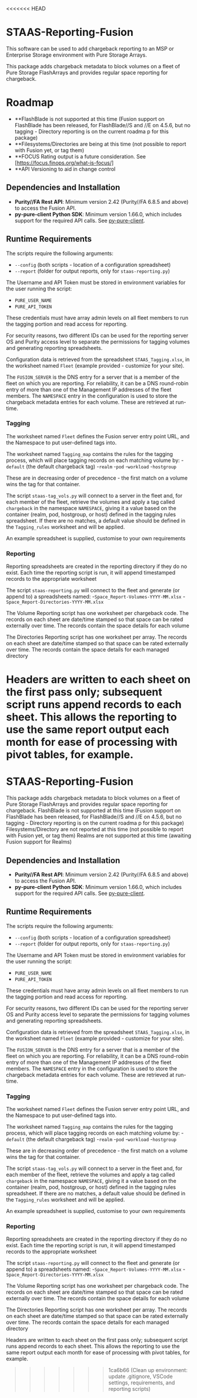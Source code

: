 <<<<<<< HEAD
# STAAS-Reporting-Fusion

This software can be used to add chargeback reporting to an MSP or Enterprise Storage environment with Pure Storage Arrays.

This package adds chargeback metadata to block volumes on a fleet of Pure Storage FlashArrays and provides regular space reporting for chargeback.

# Roadmap
- **FlashBlade is not supported at this time (Fusion support on FlashBlade has been released, for FlashBlade//S and //E on 4.5.6, but no tagging - Directory reporting is on the current roadma p for this package)
- **Filesystems/Directories are being at this time (not possible to report with Fusion yet, or tag them)
- **FOCUS Rating output is a future consideration. See [https://focus.finops.org/what-is-focus/]
- **API Versioning to aid in change control

## Dependencies and Installation

- **Purity//FA Rest API**: Minimum version 2.42 (Purity//FA 6.8.5 and above) to access the Fusion API.
- **py-pure-client Python SDK**: Minimum version 1.66.0, which includes support for the required API calls. See [py-pure-client](https://github.com/PureStorage-OpenConnect/py-pure-client).

## Runtime Requirements

The scripts require the following arguments:
- `--config` (both scripts - location of a configuration spreadsheet)
- `--report` (folder for output reports, only for `staas-reporting.py`)

The Username and API Token must be stored in environment variables for the user running the script:
- `PURE_USER_NAME`
- `PURE_API_TOKEN`

These credentials must have array admin levels on all fleet members to run the tagging portion and read access for reporting.

For security reasons, two different IDs can be used for the reporting server OS and Purity access level to separate the permissions for tagging volumes and generating reporting spreadsheets.

Configuration data is retrieved from the spreadsheet `STAAS_Tagging.xlsx`, in the worksheet named `Fleet` (example provided - customize for your site).

The `FUSION_SERVER` is the DNS entry for a server that is a member of the fleet on which you are reporting. For reliability, it can be a DNS round-robin entry of more than one of the Management IP addresses of the fleet members. The `NAMESPACE` entry in the configuration is used to store the chargeback metadata entries for each volume. These are retrieved at run-time.

### Tagging

The worksheet named `Fleet` defines the Fusion server entry point URL, and the Namespace to put user-defined tags into.

The worksheet named `Tagging_map` contains the rules for the tagging process, which will place tagging records on each matching volume by:
-`default` (the default chargeback tag)
-`realm`
-`pod`
-`workload`
-`hostgroup`

These are in decreasing order of precedence - the first match on a volume wins the tag for that container.

The script `staas-tag_vols.py` will connect to a server in the fleet and, for each member of the fleet, retrieve the volumes and apply a tag called `chargeback` in the namespace `NAMESPACE`, giving it a value based on the container (realm, pod, hostgroup, or host) defined in the tagging rules spreadsheet. If there are no matches, a default value should be defined in the `Tagging_rules` worksheet and will be applied.

An example spreadsheet is supplied, customise to your own requirements
### Reporting

Reporting spreadsheets are created in the reporting directory if they do no exist. Each time the reporting script is run, it will append timestamped records to the appropriate worksheet

The script `staas-reporting.py` will connect to the fleet and generate (or append to) a spreadsheets named:
-`Space_Report-Volumes-YYYY-MM.xlsx`
-`Space_Report-Directories-YYYY-MM.xlsx`

The Volume Reporting script has one worksheet per chargeback code.
The records on each sheet are date/time stamped so that space can be rated externally over time.
The records contain the space details for each volume

The Directories Reporting script has one worksheet per array.
The records on each sheet are date/time stamped so that space can be rated externally over time.
The records contain the space details for each managed directory

Headers are written to each sheet on the first pass only; subsequent script runs append records to each sheet. This allows the reporting to use the same report output each month for ease of processing with pivot tables, for example.
=======
# STAAS-Reporting-Fusion

This package adds chargeback metadata to block volumes on a fleet of Pure Storage FlashArrays and provides regular space reporting for chargeback.
FlashBlade is not supported at this time (Fusion support on FlashBlade has been released, for FlashBlade//S and //E on 4.5.6, but no tagging - Directory reporting is on the current roadma p for this package)
Filesystems/Directory are not reported at this time (not possible to report with Fusion yet, or tag them)
Realms are not supported at this time (awaiting Fusion support for Realms)

## Dependencies and Installation

- **Purity//FA Rest API**: Minimum version 2.42 (Purity//FA 6.8.5 and above) to access the Fusion API.
- **py-pure-client Python SDK**: Minimum version 1.66.0, which includes support for the required API calls. See [py-pure-client](https://github.com/PureStorage-OpenConnect/py-pure-client).

## Runtime Requirements

The scripts require the following arguments:
- `--config` (both scripts - location of a configuration spreadsheet)
- `--report` (folder for output reports, only for `staas-reporting.py`)

The Username and API Token must be stored in environment variables for the user running the script:
- `PURE_USER_NAME`
- `PURE_API_TOKEN`

These credentials must have array admin levels on all fleet members to run the tagging portion and read access for reporting.

For security reasons, two different IDs can be used for the reporting server OS and Purity access level to separate the permissions for tagging volumes and generating reporting spreadsheets.

Configuration data is retrieved from the spreadsheet `STAAS_Tagging.xlsx`, in the worksheet named `Fleet` (example provided - customize for your site).

The `FUSION_SERVER` is the DNS entry for a server that is a member of the fleet on which you are reporting. For reliability, it can be a DNS round-robin entry of more than one of the Management IP addresses of the fleet members. The `NAMESPACE` entry in the configuration is used to store the chargeback metadata entries for each volume. These are retrieved at run-time.

### Tagging

The worksheet named `Fleet` defines the Fusion server entry point URL, and the Namespace to put user-defined tags into.

The worksheet named `Tagging_map` contains the rules for the tagging process, which will place tagging records on each matching volume by:
-`default` (the default chargeback tag)
-`realm`
-`pod`
-`workload`
-`hostgroup`

These are in decreasing order of precedence - the first match on a volume wins the tag for that container.

The script `staas-tag_vols.py` will connect to a server in the fleet and, for each member of the fleet, retrieve the volumes and apply a tag called `chargeback` in the namespace `NAMESPACE`, giving it a value based on the container (realm, pod, hostgroup, or host) defined in the tagging rules spreadsheet. If there are no matches, a default value should be defined in the `Tagging_rules` worksheet and will be applied.

An example spreadsheet is supplied, customise to your own requirements
### Reporting

Reporting spreadsheets are created in the reporting directory if they do no exist. Each time the reporting script is run, it will append timestamped records to the appropriate worksheet

The script `staas-reporting.py` will connect to the fleet and generate (or append to) a spreadsheets named:
-`Space_Report-Volumes-YYYY-MM.xlsx`
-`Space_Report-Directories-YYYY-MM.xlsx`

The Volume Reporting script has one worksheet per chargeback code.
The records on each sheet are date/time stamped so that space can be rated externally over time.
The records contain the space details for each volume

The Directories Reporting script has one worksheet per array.
The records on each sheet are date/time stamped so that space can be rated externally over time.
The records contain the space details for each managed directory

Headers are written to each sheet on the first pass only; subsequent script runs append records to each sheet. This allows the reporting to use the same report output each month for ease of processing with pivot tables, for example.
>>>>>>> 1ca6b66 (Clean up environment: update .gitignore, VSCode settings, requirements, and reporting scripts)
